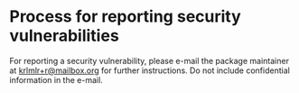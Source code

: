 # Process for reporting security vulnerabilities

For reporting a security vulnerability, please e-mail the package
maintainer at <krlmlr+r@mailbox.org> for further instructions. Do not
include confidential information in the e-mail.
